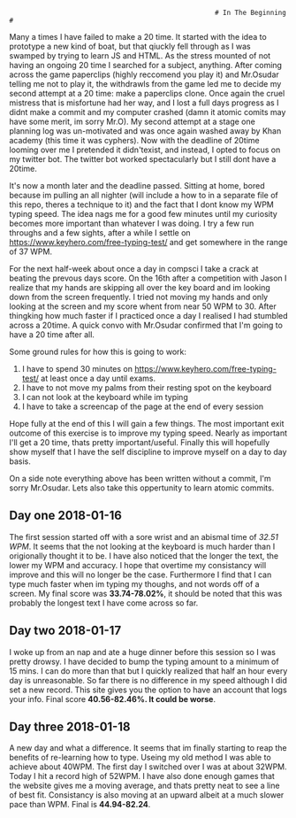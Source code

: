                                                         # In The Beginning #

Many a times I have failed to make a 20 time. It started with the idea to prototype a new kind of boat, but that qiuckly fell through as I was swamped by trying to learn JS and HTML. As the stress mounted of not having an ongoing 20 time I searched for a subject, anything. 
After coming across the game paperclips (highly reccomend you play it) and Mr.Osudar telling me not to play it, the withdrawls from the game led me to decide my second attempt at a 20 time: make a paperclips clone. Once again the cruel mistress that is misfortune had her way, and I lost a full days progress as I didnt make a commit and my computer crashed (damn it atomic comits may have some merit, im sorry Mr.O). My second attempt at a stage one planning log was un-motivated and was once again washed away by Khan academy (this time it was cyphers). Now with the deadline of 20time looming over me I pretended it didn'texist, and instead, I opted to focus on my twitter bot. The twitter bot worked spectacularly but I still dont have a 20time.

It's now a month later and the deadline passed. Sitting at home, bored because im pulling an all nighter (will include a how to in a separate file of this repo, theres a technique to it) and the fact that I dont know my WPM typing speed. The idea nags me for a good few minutes until my curiosity becomes more important than whatever I was doing. I try a few run throughs and a few sights, after a while I settle on https://www.keyhero.com/free-typing-test/ and get somewhere in the range of 37 WPM.

For the next half-week about once a day in compsci I take a crack at beating the prevous days score. On the 16th after a competition with Jason I realize that my hands are skipping all over the key board and im looking down from the screen frequently. I tried not moving my hands and only looking at the screen and my score whent from near 50 WPM to 30. After thingking how much faster if I practiced once a day I realised I had stumbled across a 20time. A quick convo with Mr.Osudar confirmed that I'm going to have a 20 time after all. 

Some ground rules for how this is going to work:
1. I have to spend 30 minutes on https://www.keyhero.com/free-typing-test/ at least once a day until exams.
2. I have to not move my palms from their resting spot on the keyboard
3. I can not look at the keyboard while im typing
4. I have to take a screencap of the page at the end of every session

Hope fully at the end of this I will gain a few things. The most important exit outcome of this exercise is to improve my typing speed. 
Nearly as important I'll get a 20 time, thats pretty important/useful. Finally this will hopefully show myself that I have the self discipline to improve myself on a day to day basis.

On a side note everything above has been written without a commit, I'm sorry Mr.Osudar. Lets also take this oppertunity to learn atomic commits.


## Day one 2018-01-16 ##

The first session started off with a sore wrist and an abismal time of *32.51 WPM*. It seems that the not looking at the keyboard is much harder than I origionally thought it to be. I have also noticed that the longer the text, the lower my WPM and accuracy. I hope that overtime my consistancy will improve and this will no longer be the case. Furthermore I find that I can type much faster when im typing my thoughs, and not words off of a screen. My final score was **33.74-78.02%**, it should be noted that this was probably the longest text I have come across so far.

## Day two 2018-01-17 ##
 
I woke up from an nap and ate a huge dinner before this session so I was pretty drowsy. I have decided to bump the typing amount to a
minimum of 15 mins. I can do more than that but I quickly realized that half an hour every day is unreasonable. So far there is no difference in my speed although I did set a new record. This site gives you the option to have an account that logs your info. Final score **40.56-82.46%. It could be worse**.

## Day three 2018-01-18 ##

A new day and what a difference. It seems that im finally starting to reap the benefits of re-learning how to type. Useing my old method I was able to achieve about 40WPM. The first day I switched over I was at about 32WPM. Today I hit a record high of 52WPM. I have also done enough games that the website gives me a moving average, and thats pretty neat to see a line of best fit. Consistancy is also moving at an upward albeit at a much slower pace than WPM. Final is **44.94-82.24**.
